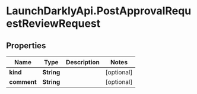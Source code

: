 # LaunchDarklyApi.PostApprovalRequestReviewRequest

## Properties

Name | Type | Description | Notes
------------ | ------------- | ------------- | -------------
**kind** | **String** |  | [optional] 
**comment** | **String** |  | [optional] 


